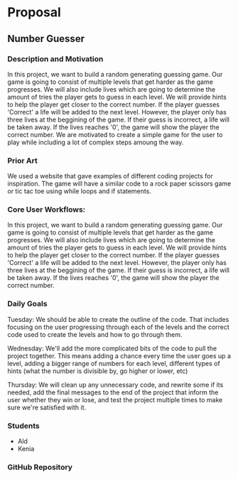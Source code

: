 # Proposal 
## Number Guesser 
### Description and Motivation
In this project, we want to build a random generating guessing game. Our game is going to consist of multiple levels that get harder as the game progresses. We will also include lives which are going to determine the amount of tries the player gets to guess in each level. We will provide hints to help the player get closer to the correct number. If the player guesses 'Correct' a life will be added to the next level. However, the player only has three lives at the beggining of the game. If their guess is incorrect, a life will be taken away. If the lives reaches '0', the game will show the player the correct number. We are motivated to create a simple game for the user to play while including a lot of complex steps amoung the way. 

### Prior Art 
We used a website that gave examples of different coding projects for inspiration. The game will have a similar code to a rock paper scissors game or tic tac toe using while loops and if statements.

### Core User Workflows:
In this project, we want to build a random generating guessing game. Our game is going to consist of multiple levels that get harder as the game progresses. We will also include lives which are going to determine the amount of tries the player gets to guess in each level. We will provide hints to help the player get closer to the correct number. If the player guesses 'Correct' a life will be added to the next level. However, the player only has three lives at the beggining of the game. If their guess is incorrect, a life will be taken away. If the lives reaches '0', the game will show the player the correct number. 

### Daily Goals
Tuesday: We should be able to create the outline of the code. That includes focusing on the user progressing through each of the levels and the correct code used to create the levels and how to go through them.

Wednesday: We'll add the more complicated bits of the code to pull the project together. This means adding a chance every time the user goes up a level, adding a bigger range of numbers for each level, different types of hints (what the number is divisible by, go higher or lower, etc)

Thursday: We will clean up any unnecessary code, and rewrite some if its needed, add the final messages to the end of the project that inform the user whether they win or lose, and test the project multiple times to make sure we're satisfied with it.
### Students
- Ald
- Kenia

### GitHub Repository
